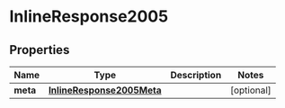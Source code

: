 
# InlineResponse2005

## Properties
Name | Type | Description | Notes
------------ | ------------- | ------------- | -------------
**meta** | [**InlineResponse2005Meta**](InlineResponse2005Meta.md) |  |  [optional]



